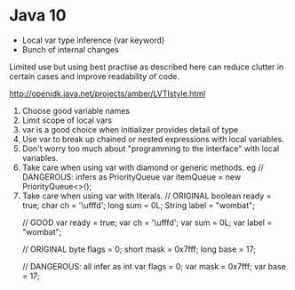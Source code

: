 # Java 10

* Local var type inference (var keyword)
* Bunch of internal changes

Limited use but using best practise as described here can reduce clutter in certain cases and improve readability of code.

http://openjdk.java.net/projects/amber/LVTIstyle.html

1. Choose good variable names
2. Limit scope of local vars
3. var is a good choice when initializer provides detail of type
4. Use var to break up chained or nested expressions with local variables.
5. Don't worry too much about "programming to the interface" with local variables.
6. Take care when using var with diamond or generic methods.
eg 
// DANGEROUS: infers as PriorityQueue<Object>
var itemQueue = new PriorityQueue<>();
7. Take care when using var with literals.
// ORIGINAL
boolean ready = true;
char ch = '\ufffd';
long sum = 0L;
String label = "wombat";

// GOOD
var ready = true;
var ch    = '\ufffd';
var sum   = 0L;
var label = "wombat";

// ORIGINAL
byte flags = 0;
short mask = 0x7fff;
long base = 17;

// DANGEROUS: all infer as int
var flags = 0;
var mask = 0x7fff;
var base = 17;
